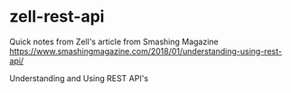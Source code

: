 # zell-rest-api

Quick notes from Zell's article from Smashing Magazine https://www.smashingmagazine.com/2018/01/understanding-using-rest-api/

Understanding and Using REST API's
